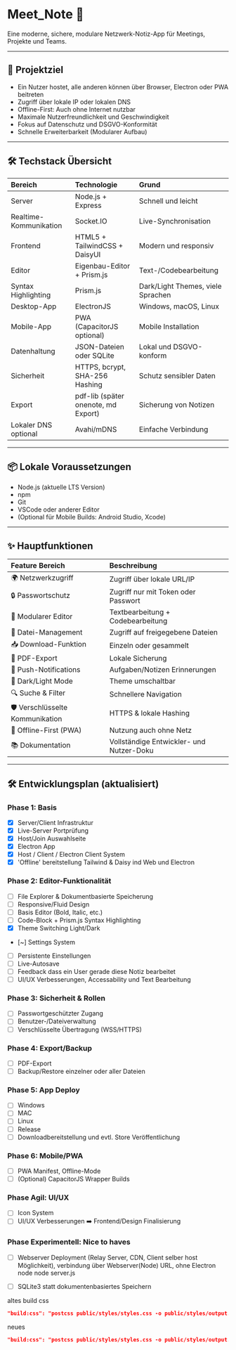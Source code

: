 # Meet_Note 📝

Eine moderne, sichere, modulare Netzwerk-Notiz-App für Meetings, Projekte und Teams.

---

## 🎯 Projektziel

- Ein Nutzer hostet, alle anderen können über Browser, Electron oder PWA beitreten
- Zugriff über lokale IP oder lokalen DNS
- Offline-First: Auch ohne Internet nutzbar
- Maximale Nutzerfreundlichkeit und Geschwindigkeit
- Fokus auf Datenschutz und DSGVO-Konformität
- Schnelle Erweiterbarkeit (Modularer Aufbau)

---

## 🛠️ Techstack Übersicht

| Bereich                | Technologie                             | Grund |
|:------------------------|:----------------------------------------|:------|
| Server                  | Node.js + Express                      | Schnell und leicht |
| Realtime-Kommunikation  | Socket.IO                              | Live-Synchronisation |
| Frontend                | HTML5 + TailwindCSS + DaisyUI           | Modern und responsiv |
| Editor                  | Eigenbau-Editor + Prism.js             | Text-/Codebearbeitung |
| Syntax Highlighting     | Prism.js                               | Dark/Light Themes, viele Sprachen |
| Desktop-App             | ElectronJS                             | Windows, macOS, Linux |
| Mobile-App              | PWA (CapacitorJS optional)             | Mobile Installation |
| Datenhaltung            | JSON-Dateien oder SQLite               | Lokal und DSGVO-konform |
| Sicherheit              | HTTPS, bcrypt, SHA-256 Hashing         | Schutz sensibler Daten |
| Export                  | pdf-lib (später onenote, md Export)    | Sicherung von Notizen |
| Lokaler DNS optional    | Avahi/mDNS                              | Einfache Verbindung |

---

## 📦 Lokale Voraussetzungen

- Node.js (aktuelle LTS Version)
- npm
- Git
- VSCode oder anderer Editor
- (Optional für Mobile Builds: Android Studio, Xcode)

---

## ✨ Hauptfunktionen

| Feature Bereich         | Beschreibung |
|:-------------------------|:-------------|
| 🌍 Netzwerkzugriff         | Zugriff über lokale URL/IP |
| 🔒 Passwortschutz         | Zugriff nur mit Token oder Passwort |
| 🧩 Modularer Editor       | Textbearbeitung + Codebearbeitung |
| 📂 Datei-Management       | Zugriff auf freigegebene Dateien |
| 📥 Download-Funktion      | Einzeln oder gesammelt |
| 🧾 PDF-Export             | Lokale Sicherung |
| 🔔 Push-Notifications     | Aufgaben/Notizen Erinnerungen |
| 🎨 Dark/Light Mode         | Theme umschaltbar |
| 🔍 Suche & Filter         | Schnellere Navigation |
| 🛡️ Verschlüsselte Kommunikation | HTTPS & lokale Hashing |
| 📶 Offline-First (PWA)    | Nutzung auch ohne Netz |
| 📚 Dokumentation         | Vollständige Entwickler- und Nutzer-Doku |

---

## 🛠 Entwicklungsplan (aktualisiert)

### Phase 1: Basis

- [x] Server/Client Infrastruktur
- [x] Live-Server Portprüfung
- [x] Host/Join Auswahlseite
- [x] Electron App
- [x] Host / Client / Electron Client System
- [x] 'Offline' bereitstellung Tailwind & Daisy ind Web und Electron

### Phase 2: Editor-Funktionalität

- [ ] File Explorer & Dokumentbasierte Speicherung
- [ ] Responsive/Fluid Design
- [ ] Basis Editor (Bold, Italic, etc.)
- [ ] Code-Block + Prism.js Syntax Highlighting
- [x] Theme Switching Light/Dark
- [~] Settings System
- [ ] Persistente Einstellungen
- [ ] Live-Autosave
- [ ] Feedback dass ein User gerade diese Notiz bearbeitet
- [ ] UI/UX Verbesserungen, Accessability und Text Bearbeitung

### Phase 3: Sicherheit & Rollen

- [ ] Passwortgeschützter Zugang
- [ ] Benutzer-/Dateiverwaltung
- [ ] Verschlüsselte Übertragung (WSS/HTTPS)

### Phase 4: Export/Backup

- [ ] PDF-Export
- [ ] Backup/Restore einzelner oder aller Dateien

### Phase 5: App Deploy

- [ ] Windows
- [ ] MAC
- [ ] Linux
- [ ] Release
- [ ] Downloadbereitstellung und evtl. Store Veröffentlichung

### Phase 6: Mobile/PWA

- [ ] PWA Manifest, Offline-Mode
- [ ] (Optional) CapacitorJS Wrapper Builds

### Phase Agil: UI/UX

- [ ] Icon System
- [ ] UI/UX Verbesserungen :arrow_right: Frontend/Design Finalisierung

### Phase Experimentell: Nice to haves

- [ ] Webserver Deployment (Relay Server, CDN, Client selber host Möglichkeit), verbindung über Webserver(Node) URL, ohne Electron node node server.js
- [ ] SQLite3 statt dokumentenbasiertes Speichern



altes build css 
```json
"build:css": "postcss public/styles/styles.css -o public/styles/output.css --env production"
```
neues
```json
"build:css": "postcss public/styles/styles.css -o public/styles/output.css --env production"
```